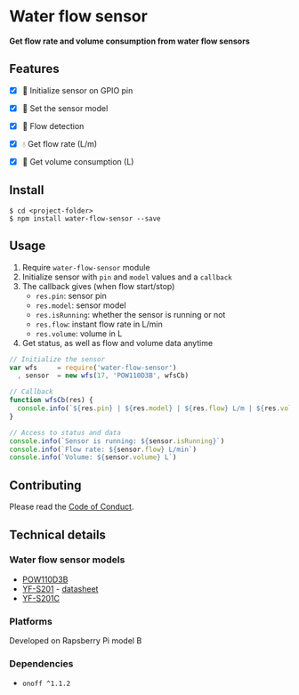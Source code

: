 # Water flow sensor

**Get flow rate and volume consumption from water flow sensors**


## Features

- [x] :electric_plug: Initialize sensor on GPIO pin
- [x] :articulated_lorry: Set the sensor model
- [x] :shower: Flow detection
- [x] :droplet: Get flow rate (L/m)
- [x] :baby_bottle: Get volume consumption (L)


## Install

```shell
$ cd <project-folder>
$ npm install water-flow-sensor --save
```


## Usage

1. Require `water-flow-sensor` module
2. Initialize sensor with `pin` and `model` values and a `callback`
3. The callback gives (when flow start/stop)
    * `res.pin`: sensor pin
    * `res.model`: sensor model
    * `res.isRunning`: whether the sensor is running or not
    * `res.flow`: instant flow rate in L/min
    * `res.volume`: volume in L
4. Get status, as well as flow and volume data anytime

```js
// Initialize the sensor
var wfs     = require('water-flow-sensor')
  , sensor  = new wfs(17, 'POW110D3B', wfsCb)

// Callback
function wfsCb(res) {
  console.info(`${res.pin} | ${res.model} | ${res.flow} L/m | ${res.volume} L | ${res.pulses}`)
}

// Access to status and data
console.info(`Sensor is running: ${sensor.isRunning}`)
console.info(`Flow rate: ${sensor.flow} L/min`)
console.info(`Volume: ${sensor.volume} L`)
```


## Contributing
Please read the [Code of Conduct]().


## Technical details

### Water flow sensor models

* [POW110D3B](http://wiki.seeedstudio.com/wiki/G1/2_Water_Flow_sensor)
* [YF-S201](http://www.hobbytronics.co.uk/yf-s201-water-flow-meter) - [datasheet](http://www.hobbytronics.co.uk/datasheets/sensors/YF-S201.pdf)
* [YF-S201C](http://digitalmeans.co.uk/shop/g0.5_water_flow_sensor_enclosure)

### Platforms

Developed on Rapsberry Pi model B


### Dependencies

* `onoff ^1.1.2`
